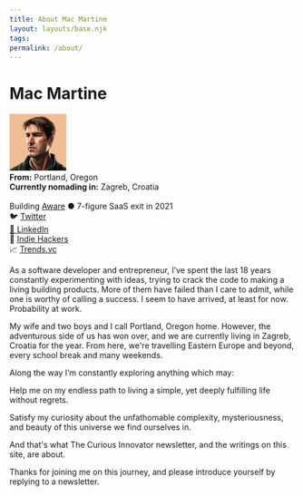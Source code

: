 ```yaml
---
title: About Mac Martine
layout: layouts/base.njk
tags: 
permalink: /about/
---
```


# Mac Martine

<div class="inline-block w-full">
	<div class="mb-4">
  <img src='/img/profile-image.jpg' class="float-left rounded-lg mr-8 w-24" />
		<div class="my-4"><b>From:</b> Portland, Oregon <br /><b>Currently nomading in:</b> Zagreb, Croatia</div>
    <br />
		<div class="mb-4">Building <a href='https://www.useaware.co' target='_blank'>Aware</a> ● 7-figure SaaS exit in 2021</div>
	</div>
</div>

<div class="my-8 lg:flex lg:justify-between">
	<div><span>🐦 </span><a href='https://www.twitter.com/saasmakermac' target='_blank'>Twitter</div>
	<div><span>💼 </span><a href='https://www.linkedin.com/in/macmartine' target=_blank'>LinkedIn</a></div>
	<div><span>🔨 </span><a href='https://www.indiehackers.com/macmartine' target='_blank'>Indie Hackers</a></div>
	<div><span>📈 </span><a href='https://pro.trends.vc/u/a973a1eb?' target='_blank'>Trends.vc</a></div>
</div>

As a software developer and entrepreneur, I’ve spent the last 18 years constantly experimenting with ideas, trying to crack the code to making a living building products. More of them have failed than I care to admit, while one is worthy of calling a success. I seem to have arrived, at least for now. Probability at work.

My wife and two boys and I call Portland, Oregon home. However, the adventurous side of us has won over, and we are currently living in Zagreb, Croatia for the year. From here, we're travelling Eastern Europe and beyond, every school break and many weekends.

Along the way I’m constantly exploring anything which may:

Help me on my endless path to living a simple, yet deeply fulfilling life without regrets.

Satisfy my curiosity about the unfathomable complexity, mysteriousness, and beauty of this universe we find ourselves in.

And that's what The Curious Innovator newsletter, and the writings on this site, are about.

Thanks for joining me on this journey, and please introduce yourself by replying to a newsletter.


<!--
I have a disdain for organized institutions
I don't have a problem with silence among people.
I enjoy silence.
I can rarely watch movies. My mind is always going a million miles an hour.
I have a lot of energy.
I am very focused on my immediate family.
I'm a slow thinker

-->

